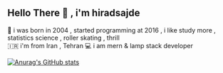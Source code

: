 ## Hello There 👋 , i'm hiradsajde 

🎂 i was born in 2004 , started programming at 2016 , i like study more , statistics science , roller skating , thrill<br>
🇮🇷 i'm from Iran , Tehran 
💻 i am mern & lamp stack developer


[![Anurag's GitHub stats](https://github-readme-stats.vercel.app/api?username=hiradsajde)](https://github.com/hiradsajde)
